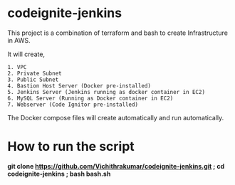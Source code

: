 # codeignite-jenkins

This project is a combination of terraform and bash to create Infrastructure in AWS.

It will create,

    1. VPC
    2. Private Subnet
    3. Public Subnet
    4. Bastion Host Server (Docker pre-installed)
    5. Jenkins Server (Jenkins running as docker container in EC2)
    6. MySQL Server (Running as Docker container in EC2)
    7. Webserver (Code Ignitor pre-installed)

The Docker compose files will create automatically and run automatically. 

# How to run the script

**git clone https://github.com/Vichithrakumar/codeignite-jenkins.git ; cd codeignite-jenkins ; bash bash.sh**
